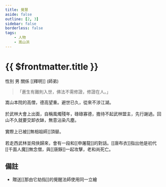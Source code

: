 ```yaml
---
title: 覺慧
aside: false
outline: [2, 3]
sidebar: false
borderless: false
tags:
    - 人物
    - 嵩山派
---
```


# {{ $frontmatter.title }}

<ChTabs position="bottom">
	<ChTab title="覺慧">
		<Ch src='/images/characters/monk2/normal.webp' position='right'/>
		<ChName nameZh='覺慧' nameEn='Jue Hui' position='right' />
		<ChTable>
			<ChTr>
				<ChTd isTitle=true>
					性別
				</ChTd>
				<ChTd>
					男
				</ChTd>
			</ChTr>
			<ChTr>
				<ChTd isTitle=true position='center'>
					關係
				</ChTd>
			</ChTr>
			<ChTr>
				<ChTd position='center'>
					[[釋明]] (師弟)
				</ChTd>
			</ChTr>
		</ChTable>
	</ChTab>
</ChTabs>

> 「蒼生有難則入世，佛法不需修證，修證在人。」

嵩山本院的高僧，德高望重。避世已久，從來不涉江湖。
<br><br>
於武林大會上出面，自稱風燭殘年，碌碌寡德，擔待不起武林盟主，先行謝過。回山不久就要交卸衣缽，無意沾染凡塵。
<br><br>
實際上已被[[無相祖師]]頂替。
<br><br>
若走西武林並飛俠歸來，會有一段和[[申屠龍]]的對話。[[唐布衣]]指出他是初代[[千面人魔]]無念僧，與[[唐錚]]一起攻擊，老和尚死亡。

## 備註

-   贈送[[那由它劫指]]的覺醒法師使用同一立繪
